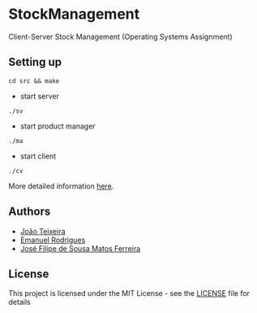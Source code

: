 # StockManagement

Client-Server Stock Management (Operating Systems Assignment) 

## Setting up

```
cd src && make
```
* start server
```
./sv
```

* start product manager
```
./ma
```

* start client
```
./cv
```

More detailed information [here](enunciado-so-2018-19.pdf).

## Authors

* [João Teixeira](https://github.com/jtexeira)
* [Emanuel Rodrigues](https://github.com/Sapos1)
* [José Filipe de Sousa Matos Ferreira](https://github.com/JoseFilipeFerreira)

## License

This project is licensed under the MIT License - see the [LICENSE](LICENSE) file for details
